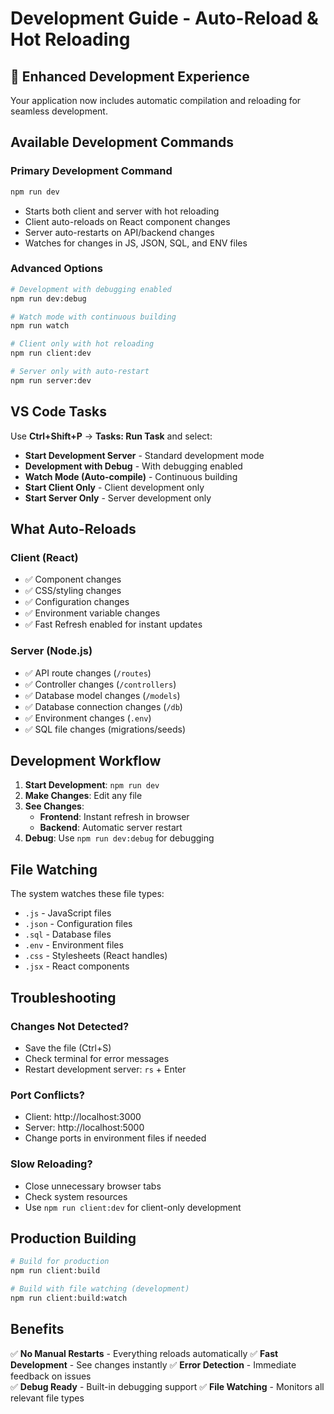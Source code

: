 # Development Guide - Auto-Reload & Hot Reloading

## 🚀 Enhanced Development Experience

Your application now includes automatic compilation and reloading for seamless development.

## Available Development Commands

### **Primary Development Command**
```bash
npm run dev
```
- Starts both client and server with hot reloading
- Client auto-reloads on React component changes
- Server auto-restarts on API/backend changes
- Watches for changes in JS, JSON, SQL, and ENV files

### **Advanced Options**

```bash
# Development with debugging enabled
npm run dev:debug

# Watch mode with continuous building
npm run watch

# Client only with hot reloading
npm run client:dev

# Server only with auto-restart
npm run server:dev
```

## VS Code Tasks

Use **Ctrl+Shift+P** → **Tasks: Run Task** and select:

- **Start Development Server** - Standard development mode
- **Development with Debug** - With debugging enabled
- **Watch Mode (Auto-compile)** - Continuous building
- **Start Client Only** - Client development only
- **Start Server Only** - Server development only

## What Auto-Reloads

### **Client (React)**
- ✅ Component changes
- ✅ CSS/styling changes
- ✅ Configuration changes
- ✅ Environment variable changes
- ✅ Fast Refresh enabled for instant updates

### **Server (Node.js)**
- ✅ API route changes (`/routes`)
- ✅ Controller changes (`/controllers`)
- ✅ Database model changes (`/models`)
- ✅ Database connection changes (`/db`)
- ✅ Environment changes (`.env`)
- ✅ SQL file changes (migrations/seeds)

## Development Workflow

1. **Start Development**: `npm run dev`
2. **Make Changes**: Edit any file
3. **See Changes**: 
   - **Frontend**: Instant refresh in browser
   - **Backend**: Automatic server restart
4. **Debug**: Use `npm run dev:debug` for debugging

## File Watching

The system watches these file types:
- `.js` - JavaScript files
- `.json` - Configuration files
- `.sql` - Database files
- `.env` - Environment files
- `.css` - Stylesheets (React handles)
- `.jsx` - React components

## Troubleshooting

### **Changes Not Detected?**
- Save the file (Ctrl+S)
- Check terminal for error messages
- Restart development server: `rs` + Enter

### **Port Conflicts?**
- Client: http://localhost:3000
- Server: http://localhost:5000
- Change ports in environment files if needed

### **Slow Reloading?**
- Close unnecessary browser tabs
- Check system resources
- Use `npm run client:dev` for client-only development

## Production Building

```bash
# Build for production
npm run client:build

# Build with file watching (development)
npm run client:build:watch
```

## Benefits

✅ **No Manual Restarts** - Everything reloads automatically
✅ **Fast Development** - See changes instantly
✅ **Error Detection** - Immediate feedback on issues  
✅ **Debug Ready** - Built-in debugging support
✅ **File Watching** - Monitors all relevant file types

